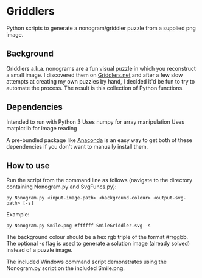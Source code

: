 # Griddlers
Python scripts to generate a nonogram/griddler puzzle from a supplied png image.

## Background
Griddlers a.k.a. nonograms are a fun visual puzzle in which you reconstruct a small image. I discovered them on [Griddlers.net](https://www.griddlers.net/home) and after a few slow attempts at creating my own puzzles by hand, I decided it'd be fun to try to automate the process. The result is this collection of Python functions.

## Dependencies
Intended to run with Python 3
Uses numpy for array manipulation
Uses matplotlib for image reading

A pre-bundled package like [Anaconda](https://www.anaconda.com/) is an easy way to get both of these dependencies if you don't want to manually install them.

## How to use
Run the script from the command line as follows (navigate to the directory containing Nonogram.py and SvgFuncs.py):

  ``py Nonogram.py <input-image-path> <background-colour> <output-svg-path> [-s]``
  
Example:

  ``py Nonogram.py Smile.png #ffffff SmileGriddler.svg -s``

The background colour should be a hex rgb triple of the format #rrggbb. The optional -s flag is used to generate a solution image (already solved) instead of a puzzle image.

The included Windows command script demonstrates using the Nonogram.py script on the included Smile.png.
